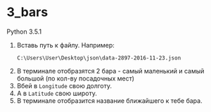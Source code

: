 # 3_bars
Python 3.5.1
    
1. Вставь путь к файлу. Например:
    ```
    C:\Users\User\Desktop\json\data-2897-2016-11-23.json

2. В терминале отобразятся 2 бара - самый маленький и самый большой (по кол-ву посадочных мест)
3. Вбей в `Longitude` свою долготу.
4. А в `Latitude` свою широту.
5. В терминале отобразится название ближайшего к тебе бара.